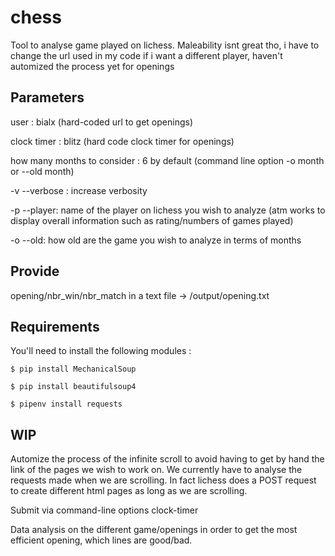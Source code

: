 # chess

Tool to analyse game played on lichess. Maleability isnt great tho, i have to change the url used in my code if i want a different player, haven't automized the process yet for openings

Parameters
------------

user : bialx (hard-coded url to get openings)

clock timer : blitz (hard code clock timer for openings)

how many months to consider : 6 by default (command line option -o month or --old month)

-v --verbose : increase verbosity

-p --player: name of the player on lichess you wish to analyze (atm works to display overall information such as rating/numbers of games played)

-o --old: how old are the game you wish to analyze in terms of months

Provide
------------
opening/nbr_win/nbr_match in a text file -> /output/opening.txt


Requirements
------------

You'll need to install the following modules :


    $ pip install MechanicalSoup

    $ pip install beautifulsoup4

    $ pipenv install requests

WIP
------------

Automize the process of the infinite scroll to avoid having to get by hand the link of the pages we wish to work on. We currently have to analyse the requests made when we are scrolling. In fact lichess does a POST request to create different html pages as long as we are scrolling.

Submit via command-line options clock-timer

Data analysis on the different game/openings in order to get the most efficient opening, which lines are good/bad.  
